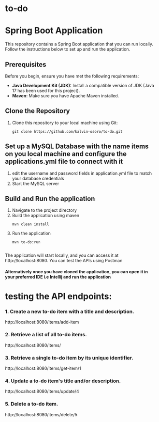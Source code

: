 # to-do


# Spring Boot Application

This repository contains a Spring Boot application that you can run locally. Follow the instructions below to set up and run the application.

## Prerequisites

Before you begin, ensure you have met the following requirements:

- **Java Development Kit (JDK):** Install a compatible version of JDK (Java 17 has been used for this project).
- **Maven:** Make sure you have Apache Maven installed.

## Clone the Repository

1. Clone this repository to your local machine using Git:

   ```shell
   git clone https://github.com/kalvin-osoro/to-do.git

## Set up a MySQL Database with the name items on you local machine and configure the applications.yml file to connect with it
1. edit the username and password fields in application.yml file to match your database credentials
2. Start the MySQL server

## Build and Run the application

1. Navigate to the project directory
2. Build the application using maven
   ```shell
   mvn clean install
3. Run the application
   ```shell
   mvn to-do:run

   
The application will start locally, and you can access it at http://localhost:8080.
You can test the APIs using Postman

#### Alternatively once you have cloned the application, you can open it in your preferred IDE i.e Intellij and run the application   



# testing the API endpoints:

### 1. Create a new to-do item with a title and description.
   http://localhost:8080/items/add-item
### 2.  Retrieve a list of all to-do items.
  http://localhost:8080/items/
### 3. Retrieve a single to-do item by its unique identifier.
   http://localhost:8080/items/get-item/1
### 4.  Update a to-do item's title and/or description.
   http://localhost:8080/items/update/4
### 5. Delete a to-do item.
   http://localhost:8080/items/delete/5
   
   





   
